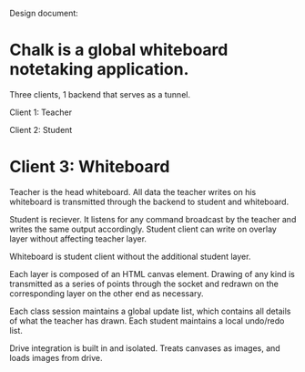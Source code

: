 Design document: 

Chalk is a global whiteboard notetaking application. 
========================================
Three clients, 1 backend that serves as a tunnel.

Client 1: Teacher

Client 2: Student

Client 3: Whiteboard
========================================
Teacher is the head whiteboard. All data the teacher writes on his whiteboard is transmitted through the backend to student and whiteboard.

Student is reciever. It listens for any command broadcast by the teacher and writes the same output accordingly. 
Student client can write on overlay layer without affecting teacher layer.

Whiteboard is student client without the additional student layer.

Each layer is composed of an HTML canvas element. Drawing of any kind is transmitted as a series of points through the socket and redrawn on 
the corresponding layer on the other end as necessary. 

Each class session maintains a global update list, which contains all details of what the teacher has drawn. Each student maintains a 
local undo/redo list. 

Drive integration is built in and isolated. Treats canvases as images, and loads images from drive. 

